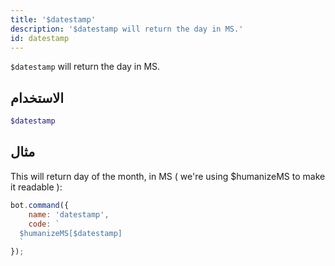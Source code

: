 ```yaml
---
title: '$datestamp'
description: '$datestamp will return the day in MS.'
id: datestamp
---
```


`$datestamp` will return the day in MS.

## الاستخدام

```php
$datestamp
```

## مثال

This will return day of the month, in MS ( we're using $humanizeMS to make it readable ):

```javascript
bot.command({
    name: 'datestamp',
    code: `
  $humanizeMS[$datestamp]
  `
});
```
